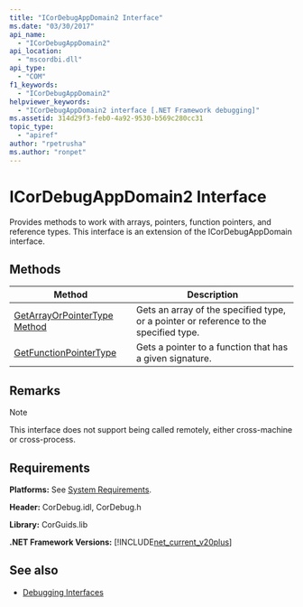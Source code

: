 ```yaml
---
title: "ICorDebugAppDomain2 Interface"
ms.date: "03/30/2017"
api_name: 
  - "ICorDebugAppDomain2"
api_location: 
  - "mscordbi.dll"
api_type: 
  - "COM"
f1_keywords: 
  - "ICorDebugAppDomain2"
helpviewer_keywords: 
  - "ICorDebugAppDomain2 interface [.NET Framework debugging]"
ms.assetid: 314d29f3-feb0-4a92-9530-b569c280cc31
topic_type: 
  - "apiref"
author: "rpetrusha"
ms.author: "ronpet"
---
```

# ICorDebugAppDomain2 Interface

Provides methods to work with arrays, pointers, function pointers, and reference types. This interface is an extension of the ICorDebugAppDomain interface.  
  
## Methods  
  
|Method|Description|  
|------------|-----------------|  
|[GetArrayOrPointerType Method](../../../../docs/framework/unmanaged-api/debugging/icordebugappdomain2-getarrayorpointertype-method.md)|Gets an array of the specified type, or a pointer or reference to the specified type.|  
|[GetFunctionPointerType](../../../../docs/framework/unmanaged-api/debugging/icordebugappdomain2-getfunctionpointertype-method.md)|Gets a pointer to a function that has a given signature.|  
  
## Remarks  
  
> [!NOTE]
> This interface does not support being called remotely, either cross-machine or cross-process.  
  
## Requirements  
 **Platforms:** See [System Requirements](../../../../docs/framework/get-started/system-requirements.md).  
  
 **Header:** CorDebug.idl, CorDebug.h  
  
 **Library:** CorGuids.lib  
  
 **.NET Framework Versions:** [!INCLUDE[net_current_v20plus](../../../../includes/net-current-v20plus-md.md)]  
  
## See also

- [Debugging Interfaces](../../../../docs/framework/unmanaged-api/debugging/debugging-interfaces.md)
